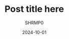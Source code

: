 ---
title: "Post title here"
date: 2024-10-01
# weight: 1
slug: <page>
# aliases: ["/en/posts/alias"]
tags: ["add tags here"]
author: "SHRMP0" # ["Me", "You"] multiple authors
showToc: true
TocOpen: false
draft: false
hidemeta: false
comments: true
bsky: "<bsky post url>" # link to your bsky post
description: "Add description text here."
disableShare: true
disableHLJS: false # to disable highlightjs
hideSummary: false
searchHidden: false
ShowReadingTime: true
ShowBreadCrumbs: true
ShowPostNavLinks: true
ShowWordCount: true
ShowRssButtonInSectionTermList: true
UseHugoToc: true
images: ["<image path/url>"] # link or path of image for opengraph, twitter-cards
cover:
    image: "<image path/url>" # image path/url
    alt: "<alt text>" # alt text
    caption: "<text>" # display caption under cover
    relative: true # when using page bundles set this to true
    hidden: false # only hide on current single page
editPost:
    URL: "https://github.com/SHRMP0/SHRMP0.github.io/tree/main/content"
    Text: "Suggest changes" # edit text
    appendFilePath: true # to append file path to Edit link
---